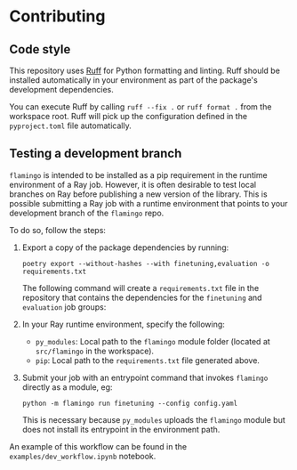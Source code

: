 # Contributing

## Code style

This repository uses [Ruff](https://docs.astral.sh/ruff/) for Python formatting and linting.
Ruff should be installed automatically in your environment as part of the package's
development dependencies.

You can execute Ruff by calling `ruff --fix .` or `ruff format .` from the workspace root.
Ruff will pick up the configuration defined in the `pyproject.toml` file automatically.

## Testing a development branch

`flamingo` is intended to be installed as a pip requirement in the runtime environment of a Ray job.
However, it is often desirable to test local branches on Ray before publishing a new version of the library.
This is possible submitting a Ray job with a runtime environment that points to your 
development branch of the `flamingo` repo.

To do so, follow the steps:

1. Export a copy of the package dependencies by running:

    ```
    poetry export --without-hashes --with finetuning,evaluation -o requirements.txt
    ```

    The following command will create a `requirements.txt` file in the repository 
    that contains the dependencies for the `finetuning` and `evaluation` job groups:

2. In your Ray runtime environment, specify the following:

    - `py_modules`: Local path to the `flamingo` module folder (located at `src/flamingo` in the workspace).
    - `pip`: Local path to the `requirements.txt` file generated above.

3. Submit your job with an entrypoint command that invokes `flamingo` directly as a module, eg:

    ```
    python -m flamingo run finetuning --config config.yaml
    ```

    This is necessary because `py_modules` uploads the `flamingo` module
    but does not install its entrypoint in the environment path.

An example of this workflow can be found in the `examples/dev_workflow.ipynb` notebook.

